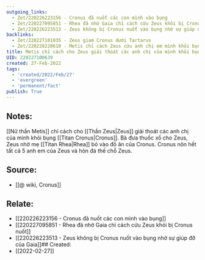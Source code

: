 ```yaml
---
outgoing_links:
  - Zet/220226223156 - Cronus đã nuốt các con mình vào bụng
  - Zet/220227095851 - Rhea đã nhờ Gaia chỉ cách cứu Zeus khỏi bị Cronus nuốt
  - Zet/220226223513 - Zeus không bị Cronus nuốt vào bụng nhờ sự giúp đỡ của Gaia
backlinks:
  - Zet/220227101035 - Zeus giam Cronus dưới Tartarus
  - Zet/220228220610 - Metis chỉ cách Zeus cứu anh chị em mình khỏi bụng Cronus
title: Metis chỉ cách cho Zeus giải thoát các anh chị của mình khỏi bụng Cronus
UID: 220227100639
created: 27-Feb-2022
tags:
  - 'created/2022/Feb/27'
  - 'evergreen'
  - 'permanent/fact'
publish: True
---
```

## Notes:
[[Nữ thần Metis]] chỉ cách cho [[Thần Zeus|Zeus]] giải thoát các anh chị của mình khỏi bụng [[Titan Cronus|Cronus]]. Bà đưa thuốc xổ cho Zeus, Zeus nhờ mẹ [[Titan Rhea|Rhea]] bỏ vào đồ ăn của Cronus. Cronus nôn hết tất cả 5 anh em của Zeus và hòn đá thế chỗ Zeus.

## Source:
- [[@ wiki, Cronus]]

## Relate:
- [[220226223156 - Cronus đã nuốt các con mình vào bụng]]
- [[220227095851 - Rhea đã nhờ Gaia chỉ cách cứu Zeus khỏi bị Cronus nuốt]]
- [[220226223513 - Zeus không bị Cronus nuốt vào bụng nhờ sự giúp đỡ của Gaia]]## Created:
- [[2022-02-27]]
